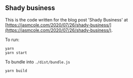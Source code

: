 ## Shady business

This is the code written for the blog post 'Shady Business' at [https://jasmcole.com/2020/07/26/shady-business/](https://jasmcole.com/2020/07/26/shady-business/).

To run:

```
yarn
yarn start
```

To bundle into `./dist/bundle.js`

```
yarn build
```
